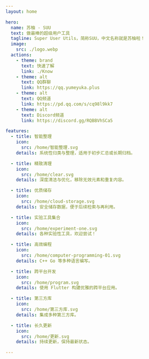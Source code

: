 ```yaml
---
layout: home

hero:
  name: 苏柚 - SUU
  text: 做最棒的超级用户工具
  tagline: Super User Utils，简称SUU，中文名称就是苏柚啦！
  image:
    src: ./logo.webp
  actions:
    - theme: brand
      text: 快速了解
      link: ./Know
    - theme: alt
      text: QQ群聊
      link: https://qq.yumeyuka.plus
    - theme: alt
      text: QQ频道
      link: https://pd.qq.com/s/cq98l9kk7
    - theme: alt
      text: Discord频道
      link: https://discord.gg/RQBBVhSCa5

features:
  - title: 智能整理
    icon:
      src: /home/智能整理.svg
    details: 系统性归类与整理，适用于初步汇总或长期归档。

  - title: 精致清理
    icon:
      src: /home/clear.svg
    details: 深度清洁与优化，移除无效元素和重复内容。

  - title: 优质储存
    icon:
      src: /home/cloud-storage.svg
    details: 安全储存数据，便于后续检索与再利用。

  - title: 实验工具集合
    icon:
      src: /home/experiment-one.svg
    details: 各种实验性工具，欢迎尝试！

  - title: 高效编程
    icon:
      src: /home/computer-programming-01.svg
    details: C++ Go 等多种语言编写。

  - title: 跨平台开发
    icon:
      src: /home/program.svg
    details: 使用 Flutter 构建优雅的跨平台应用。

  - title: 第三方库
    icon:
      src: /home/第三方库.svg
    details: 集成多种第三方库。

  - title: 长久更新
    icon:
      src: /home/更新.svg
    details: 持续更新，保持最新状态。

---
```


<HomeUnderline />